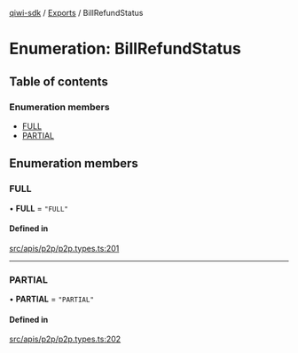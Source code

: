 [qiwi-sdk](../README.md) / [Exports](../modules.md) / BillRefundStatus

# Enumeration: BillRefundStatus

## Table of contents

### Enumeration members

- [FULL](BillRefundStatus.md#full)
- [PARTIAL](BillRefundStatus.md#partial)

## Enumeration members

### FULL

• **FULL** = `"FULL"`

#### Defined in

[src/apis/p2p/p2p.types.ts:201](https://github.com/AlexXanderGrib/node-qiwi-sdk/blob/4aeb538/src/apis/p2p/p2p.types.ts#L201)

___

### PARTIAL

• **PARTIAL** = `"PARTIAL"`

#### Defined in

[src/apis/p2p/p2p.types.ts:202](https://github.com/AlexXanderGrib/node-qiwi-sdk/blob/4aeb538/src/apis/p2p/p2p.types.ts#L202)
